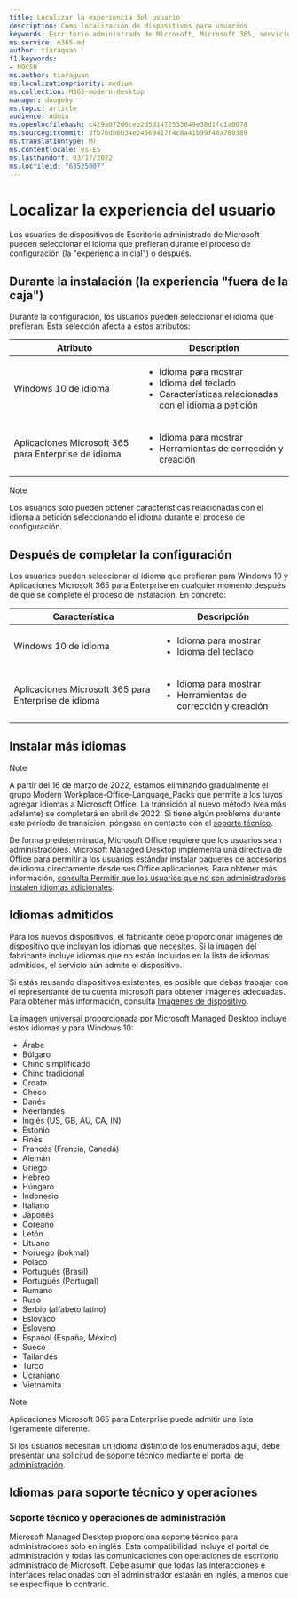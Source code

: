 ```yaml
---
title: Localizar la experiencia del usuario
description: Cómo localización de dispositivos para usuarios
keywords: Escritorio administrado de Microsoft, Microsoft 365, servicio, documentación
ms.service: m365-md
author: tiaraquan
f1.keywords:
- NOCSH
ms.author: tiaraquan
ms.localizationpriority: medium
ms.collection: M365-modern-desktop
manager: dougeby
ms.topic: article
audience: Admin
ms.openlocfilehash: c429a072d6ceb2d5d1472533649e30d1fc1a0078
ms.sourcegitcommit: 3fb76db6b34e24569417f4c8a41b99f46a780389
ms.translationtype: MT
ms.contentlocale: es-ES
ms.lasthandoff: 03/17/2022
ms.locfileid: "63525007"
---
```

# <a name="localize-the-user-experience"></a>Localizar la experiencia del usuario

Los usuarios de dispositivos de Escritorio administrado de Microsoft pueden seleccionar el idioma que prefieran durante el proceso de configuración (la "experiencia inicial") o después.

## <a name="during-setup-the-out-of-box-experience"></a>Durante la instalación (la experiencia "fuera de la caja")

Durante la configuración, los usuarios pueden seleccionar el idioma que prefieran. Esta selección afecta a estos atributos:

| Atributo | Description |
| ------ | ------ |
| Windows 10 de idioma | <ul><li>Idioma para mostrar</li><li>Idioma del teclado</li><li>Características relacionadas con el idioma a petición</li><ul> |
| Aplicaciones Microsoft 365 para Enterprise de idioma | <ul><li>Idioma para mostrar</li><li>Herramientas de corrección y creación</li></ul> |

> [!NOTE]
> Los usuarios solo pueden obtener características relacionadas con el idioma a petición seleccionando el idioma durante el proceso de configuración.

## <a name="after-completing-setup"></a>Después de completar la configuración

Los usuarios pueden seleccionar el idioma que prefieran para Windows 10 y Aplicaciones Microsoft 365 para Enterprise en cualquier momento después de que se complete el proceso de instalación. En concreto:

| Característica | Descripción |
| ------ | ------ |
| Windows 10 de idioma | <ul><li>Idioma para mostrar</li><li>Idioma del teclado</li><ul> |
| Aplicaciones Microsoft 365 para Enterprise de idioma | <ul><li>Idioma para mostrar</li><li>Herramientas de corrección y creación</li></ul> |

## <a name="install-more-languages"></a>Instalar más idiomas

> [!NOTE]
> A partir del 16 de marzo de 2022, estamos eliminando gradualmente el grupo Modern Workplace-Office-Language_Packs que permite a los tuyos agregar idiomas a Microsoft Office. La transición al nuevo método (vea más adelante) se completará en abril de 2022. Si tiene algún problema durante este período de transición, póngase en contacto con el [soporte técnico](../working-with-managed-desktop/admin-support.md).

De forma predeterminada, Microsoft Office requiere que los usuarios sean administradores. Microsoft Managed Desktop implementa una directiva de Office para permitir a los usuarios estándar instalar paquetes de accesorios de idioma directamente desde sus Office aplicaciones. Para obtener más información, [consulta Permitir que los usuarios que no son administradores instalen idiomas adicionales](/deployoffice/overview-deploying-languages-microsoft-365-apps#allow-users-who-arent-admins-to-install-additional-languages).

## <a name="supported-languages"></a>Idiomas admitidos

Para los nuevos dispositivos, el fabricante debe proporcionar imágenes de dispositivo que incluyan los idiomas que necesites. Si la imagen del fabricante incluye idiomas que no están incluidos en la lista de idiomas admitidos, el servicio aún admite el dispositivo.

Si estás reusando dispositivos existentes, es posible que debas trabajar con el representante de tu cuenta microsoft para obtener imágenes adecuadas. Para obtener más información, consulta [Imágenes de dispositivo](../service-description/device-images.md).

La [imagen universal proporcionada](../service-description/device-images.md#universal-image) por Microsoft Managed Desktop incluye estos idiomas y para Windows 10:

- Árabe
- Búlgaro
- Chino simplificado
- Chino tradicional
- Croata
- Checo
- Danés  
- Neerlandés  
- Inglés (US, GB, AU, CA, IN)
- Estonio
- Finés
- Francés (Francia, Canadá)
- Alemán
- Griego
- Hebreo
- Húngaro
- Indonesio
- Italiano
- Japonés
- Coreano
- Letón
- Lituano
- Noruego (bokmal)
- Polaco
- Portugués (Brasil)
- Portugués (Portugal)
- Rumano
- Ruso
- Serbio (alfabeto latino)
- Eslovaco
- Esloveno
- Español (España, México)
- Sueco
- Tailandés
- Turco
- Ucraniano
- Vietnamita

> [!NOTE]
> Aplicaciones Microsoft 365 para Enterprise puede admitir una lista ligeramente diferente.

Si los usuarios necesitan un idioma distinto de los enumerados aquí, debe presentar una solicitud de [soporte técnico mediante](../working-with-managed-desktop/admin-support.md) el [portal de administración](access-admin-portal.md).

## <a name="languages-for-support-and-operations"></a>Idiomas para soporte técnico y operaciones

### <a name="admin-support-and-operations"></a>Soporte técnico y operaciones de administración

Microsoft Managed Desktop proporciona soporte técnico para administradores solo en inglés. Esta compatibilidad incluye el portal de administración y todas las comunicaciones con operaciones de escritorio administrado de Microsoft. Debe asumir que todas las interacciones e interfaces relacionadas con el administrador estarán en inglés, a menos que se especifique lo contrario.
